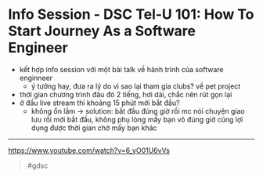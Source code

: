 # Info Session - DSC Tel-U 101: How To Start Journey As a Software Engineer

- kết hợp info session với một bài talk về hành trình của software enginneer
  * ý tưởng hay, đưa ra lý do vì sao lại tham gia clubs? về pet project
- thời gian chương trình đâu đó 2 tiếng, hơi dài, chắc nên rút gọn lại
- ở đầu live stream thì khoảng 15 phút mới bắt đầu?
  * không ổn lắm -> solution: bắt đầu đúng giờ rồi mc nói chuyện giao lưu rồi mới bắt đầu, không phụ lòng mấy bạn vô đúng giờ cũng lợi dụng được thời gian chờ mấy bạn khác

---

https://www.youtube.com/watch?v=6_yO01U6vVs

> #gdsc
